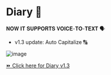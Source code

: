 # Diary 📕

𝐍𝐎𝐖 𝐈𝐓 𝐒𝐔𝐏𝐏𝐎𝐑𝐓𝐒 𝐕𝐎𝐈𝐂𝐄-𝐓𝐎-𝐓𝐄𝐗𝐓 🗣️
- v1.3 update: Auto Capitalize 🔠

![image](https://github.com/Ron-Caster/Diary/assets/56224323/70e5d566-d42a-444d-9499-979969d10c4c)

[⏩ Click here for Diary v1.3](https://github.com/Ron-Caster/Diary/releases/tag/Diary_v1.3)
